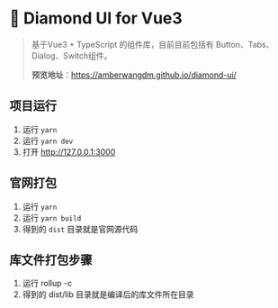 # 💎 Diamond UI for Vue3

> 基于Vue3 + TypeScript 的组件库，目前目前包括有 Button、Tabs、Dialog、Switch组件。
>
> **预览地址**：https://amberwangdm.github.io/diamond-ui/

## 项目运行

1. 运行 `yarn`
2. 运行 `yarn dev`
3. 打开 http://127.0.0.1:3000

## 官网打包

1. 运行 `yarn`
2. 运行 `yarn build`
3. 得到的 `dist` 目录就是官网源代码

## 库文件打包步骤

1. 运行 rollup -c
2. 得到的 dist/lib 目录就是编译后的库文件所在目录